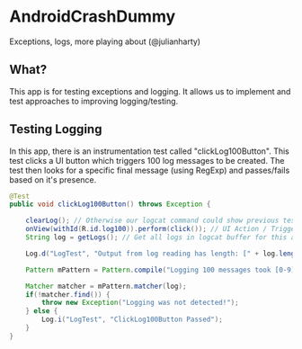 # AndroidCrashDummy
Exceptions, logs, more playing about (@julianharty)

## What?
This app is for testing exceptions and logging. It allows us to implement and test approaches to improving logging/testing.

## Testing Logging
In this app, there is an instrumentation test called "clickLog100Button".
This test clicks a UI button which triggers 100 log messages to be created. 
The test then looks for a specific final message (using RegExp) and passes/fails based on it's presence.

```java
@Test
public void clickLog100Button() throws Exception {

    clearLog(); // Otherwise our logcat command could show previous test-runs etc.
    onView(withId(R.id.log100)).perform(click()); // UI Action / Trigger logs
    String log = getLogs(); // Get all logs in logcat buffer for this app (could have logs from parallel executions, not just the line above)

    Log.d("LogTest", "Output from log reading has length: [" + log.length() + "]");

    Pattern mPattern = Pattern.compile("Logging 100 messages took [0-9]+ Milliseconds");

    Matcher matcher = mPattern.matcher(log);
    if(!matcher.find()) {
        throw new Exception("Logging was not detected!");
    } else {
        Log.i("LogTest", "ClickLog100Button Passed");
    }
}
```
